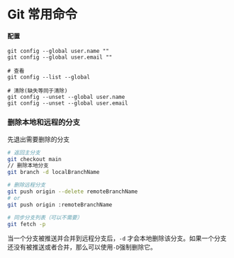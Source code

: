 # Git 常用命令

#### 配置

```shell
git config --global user.name ""
git config --global user.email ""

# 查看
git config --list --global

# 清除(缺失等同于清除)
git config --unset --global user.name
git config --unset --global user.email
```

 ### 删除本地和远程的分支

先退出需要删除的分支

```bash
# 返回主分支
git checkout main
// 删除本地分支
git branch -d localBranchName

# 删除远程分支
git push origin --delete remoteBranchName
# or
git push origin :remoteBranchName

# 同步分支列表（可以不需要）
git fetch -p
```

当一个分支被推送并合并到远程分支后，`-d` 才会本地删除该分支。如果一个分支还没有被推送或者合并，那么可以使用`-D`强制删除它。

